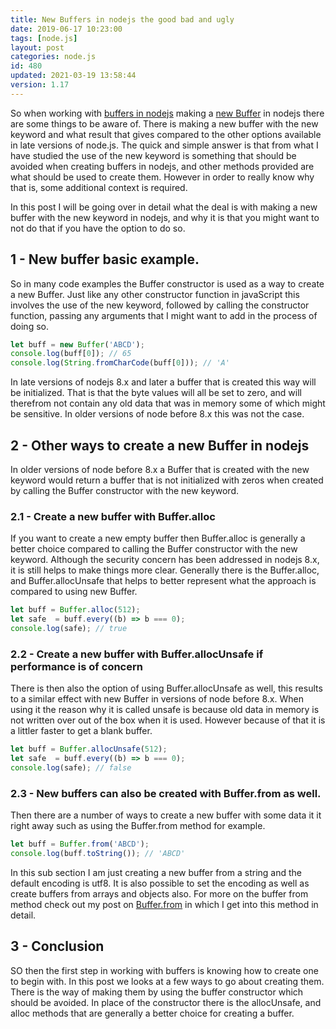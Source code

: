 ```yaml
---
title: New Buffers in nodejs the good bad and ugly
date: 2019-06-17 10:23:00
tags: [node.js]
layout: post
categories: node.js
id: 480
updated: 2021-03-19 13:58:44
version: 1.17
---
```


So when working with [buffers in nodejs](/2018/02/07/nodejs-buffer/) making a [new Buffer](https://nodejs.org/api/buffer.html#buffer_new_buffer_array) in nodejs there are some things to be aware of. There is making a new buffer with the new keyword and what result that gives compared to the other options available in late versions of node.js. The quick and simple answer is that from what I have studied the use of the new keyword is something that should be avoided when creating buffers in nodejs, and other methods provided are what should be used to create them. However in order to really know why that is, some additional context is required.

In this post I will be going over in detail what the deal is with making a new buffer with the new keyword in nodejs, and why it is that you might want to not do that if you have the option to do so.

<!-- more -->

## 1 - New buffer basic example.

So in many code examples the Buffer constructor is used as a way to create a new Buffer. Just like any other constructor function in javaScript this involves the use of the new keyword, followed by calling the constructor function, passing any arguments that I might want to add in the process of doing so.

```js
let buff = new Buffer('ABCD');
console.log(buff[0]); // 65
console.log(String.fromCharCode(buff[0])); // 'A'
```

In late versions of nodejs 8.x and later a buffer that is created this way will be initialized. That is that the byte values will all be set to zero, and will therefrom not contain any old data that was in memory some of which might be sensitive. In older versions of node before 8.x this was not the case.

## 2 - Other ways to create a new Buffer in nodejs

In older versions of node before 8.x a Buffer that is created with the new keyword would return a buffer that is not initialized with zeros when created by calling the Buffer constructor with the new keyword.

### 2.1 - Create a new buffer with Buffer.alloc

If you want to create a new empty buffer then Buffer.alloc is generally a better choice compared to calling the Buffer constructor with the new keyword. Although the security concern has been addressed in nodejs 8.x, it is still helps to make things more clear. Generally there is the Buffer.alloc, and Buffer.allocUnsafe that helps to better represent what the approach is compared to using new Buffer.

```js
let buff = Buffer.alloc(512);
let safe  = buff.every((b) => b === 0);
console.log(safe); // true
```

### 2.2 - Create a new buffer with Buffer.allocUnsafe if performance is of concern

There is then also the option  of using Buffer.allocUnsafe as well, this results to a similar effect with new Buffer in versions of node before 8.x. When using it the reason why it is called unsafe is because old data in memory is not written over out of the box when it is used. However because of that it is a littler faster to get a blank buffer.

```js
let buff = Buffer.allocUnsafe(512);
let safe  = buff.every((b) => b === 0);
console.log(safe); // false
```

### 2.3 - New buffers can also be created with Buffer.from as well.

Then there are a number of ways to create a new buffer with some data it it right away such as using the Buffer.from method for example.

```js
let buff = Buffer.from('ABCD');
console.log(buff.toString()); // 'ABCD'
```

In this sub section I am just creating a new buffer from a string and the default encoding is utf8. It is also possible to set the encoding as well as create buffers from arrays and objects also. For more on the buffer from method check out my post on [Buffer.from](/2019/07/19/nodejs-buffer-from/) in which I get into this method in detail.

## 3 - Conclusion

SO then the first step in working with buffers is knowing how to create one to begin with. In this post we looks at a few ways to go about creating them. There is the way of making them by using the buffer constructor which should be avoided. In place of the constructor there is the allocUnsafe, and alloc methods that are generally a better choice for creating a buffer.
